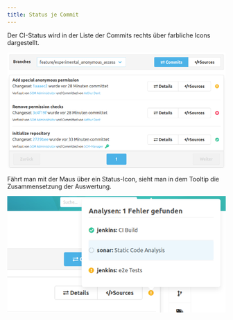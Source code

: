 ```yaml
---
title: Status je Commit
---
```

Der CI-Status wird in der Liste der Commits rechts über farbliche Icons dargestellt.

![Status Commits](assets/status-commits.png)

Fährt man mit der Maus über ein Status-Icon, sieht man in dem Tooltip die Zusammensetzung der Auswertung.

![Status Commits with hover](assets/status-commit-hover.png)

